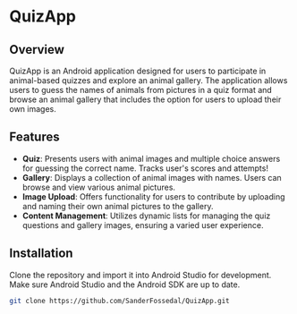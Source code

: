 # QuizApp

## Overview
QuizApp is an Android application designed for users to participate in animal-based quizzes and explore an animal gallery. The application allows users to guess the names of animals from pictures in a quiz format and browse an animal gallery that includes the option for users to upload their own images.

## Features
- **Quiz**: Presents users with animal images and multiple choice answers for guessing the correct name. Tracks user's scores and attempts!
- **Gallery**: Displays a collection of animal images with names. Users can browse and view various animal pictures.
- **Image Upload**: Offers functionality for users to contribute by uploading and naming their own animal pictures to the gallery.
- **Content Management**: Utilizes dynamic lists for managing the quiz questions and gallery images, ensuring a varied user experience.

## Installation
Clone the repository and import it into Android Studio for development. Make sure Android Studio and the Android SDK are up to date.

```bash
git clone https://github.com/SanderFossedal/QuizApp.git
